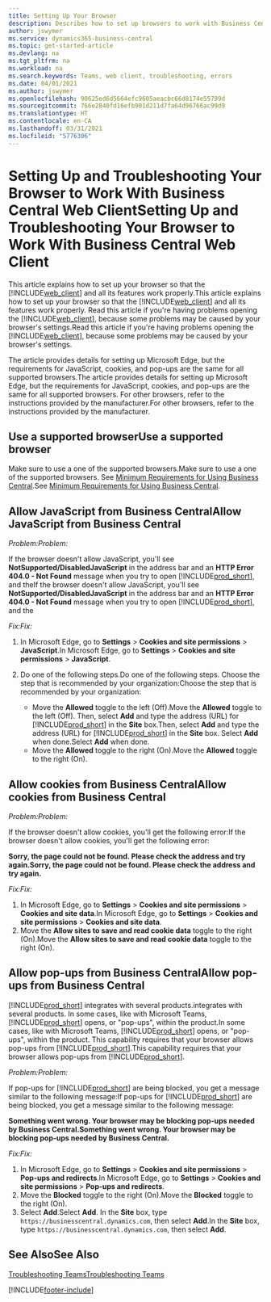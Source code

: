 ```yaml
---
title: Setting Up Your Browser
description: Describes how to set up browsers to work with Business Central and products that integrate with it.
author: jswymer
ms.service: dynamics365-business-central
ms.topic: get-started-article
ms.devlang: na
ms.tgt_pltfrm: na
ms.workload: na
ms.search.keywords: Teams, web client, troubleshooting, errors
ms.date: 04/01/2021
ms.author: jswymer
ms.openlocfilehash: 90625ed6d5664efc9605aeacbc66d8174e55799d
ms.sourcegitcommit: 766e2840fd16efb901d211d7fa64d96766ac99d9
ms.translationtype: HT
ms.contentlocale: en-CA
ms.lasthandoff: 03/31/2021
ms.locfileid: "5776306"
---
```

# <a name="setting-up-and-troubleshooting-your-browser-to-work-with-business-central-web-client"></a><span data-ttu-id="2fbbe-103">Setting Up and Troubleshooting Your Browser to Work With Business Central Web Client</span><span class="sxs-lookup"><span data-stu-id="2fbbe-103">Setting Up and Troubleshooting Your Browser to Work With Business Central Web Client</span></span>

<span data-ttu-id="2fbbe-104">This article explains how to set up your browser so that the [!INCLUDE[web_client](includes/web_client.md)] and all its features work properly.</span><span class="sxs-lookup"><span data-stu-id="2fbbe-104">This article explains how to set up your browser so that the [!INCLUDE[web_client](includes/web_client.md)] and all its features work properly.</span></span> <span data-ttu-id="2fbbe-105">Read this article if you're having problems opening the [!INCLUDE[web_client](includes/web_client.md)], because some problems may be caused by your browser's settings.</span><span class="sxs-lookup"><span data-stu-id="2fbbe-105">Read this article if you're having problems opening the [!INCLUDE[web_client](includes/web_client.md)], because some problems may be caused by your browser's settings.</span></span>

<span data-ttu-id="2fbbe-106">The article provides details for setting up Microsoft Edge, but the requirements for JavaScript, cookies, and pop-ups are the same for all supported browsers.</span><span class="sxs-lookup"><span data-stu-id="2fbbe-106">The article provides details for setting up Microsoft Edge, but the requirements for JavaScript, cookies, and pop-ups are the same for all supported browsers.</span></span> <span data-ttu-id="2fbbe-107">For other browsers, refer to the instructions provided by the manufacturer.</span><span class="sxs-lookup"><span data-stu-id="2fbbe-107">For other browsers, refer to the instructions provided by the manufacturer.</span></span>  

## <a name="use-a-supported-browser"></a><span data-ttu-id="2fbbe-108">Use a supported browser</span><span class="sxs-lookup"><span data-stu-id="2fbbe-108">Use a supported browser</span></span>

<span data-ttu-id="2fbbe-109">Make sure to use a one of the supported browsers.</span><span class="sxs-lookup"><span data-stu-id="2fbbe-109">Make sure to use a one of the supported browsers.</span></span> <span data-ttu-id="2fbbe-110">See [Minimum Requirements for Using Business Central](product-requirements.md#browsers).</span><span class="sxs-lookup"><span data-stu-id="2fbbe-110">See [Minimum Requirements for Using Business Central](product-requirements.md#browsers).</span></span>  

## <a name="allow-javascript-from-business-central"></a><span data-ttu-id="2fbbe-111">Allow JavaScript from Business Central</span><span class="sxs-lookup"><span data-stu-id="2fbbe-111">Allow JavaScript from Business Central</span></span>

<span data-ttu-id="2fbbe-112">*Problem:*</span><span class="sxs-lookup"><span data-stu-id="2fbbe-112">*Problem:*</span></span>

<span data-ttu-id="2fbbe-113">If the browser doesn't allow JavaScript, you'll see **NotSupported/DisabledJavaScript** in the address bar and an **HTTP Error 404.0 - Not Found** message when you try to open [!INCLUDE[prod_short](includes/prod_short.md)], and the</span><span class="sxs-lookup"><span data-stu-id="2fbbe-113">If the browser doesn't allow JavaScript, you'll see **NotSupported/DisabledJavaScript** in the address bar and an **HTTP Error 404.0 - Not Found** message when you try to open [!INCLUDE[prod_short](includes/prod_short.md)], and the</span></span> 

<!-- http://localhost:8080/NotSupported/DisabledJavaScript HTTP Error 404.0 - Not Found
The resource you are looking for has been removed, had its name changed, or is temporarily unavailable. -->

<span data-ttu-id="2fbbe-114">*Fix:*</span><span class="sxs-lookup"><span data-stu-id="2fbbe-114">*Fix:*</span></span>

1. <span data-ttu-id="2fbbe-115">In Microsoft Edge, go to **Settings** > **Cookies and site permissions** > **JavaScript**.</span><span class="sxs-lookup"><span data-stu-id="2fbbe-115">In Microsoft Edge, go to **Settings** > **Cookies and site permissions** > **JavaScript**.</span></span>
2. <span data-ttu-id="2fbbe-116">Do one of the following steps.</span><span class="sxs-lookup"><span data-stu-id="2fbbe-116">Do one of the following steps.</span></span> <span data-ttu-id="2fbbe-117">Choose the step that is recommended by your organization:</span><span class="sxs-lookup"><span data-stu-id="2fbbe-117">Choose the step that is recommended by your organization:</span></span>

    - <span data-ttu-id="2fbbe-118">Move the **Allowed** toggle to the left (Off).</span><span class="sxs-lookup"><span data-stu-id="2fbbe-118">Move the **Allowed** toggle to the left (Off).</span></span> <span data-ttu-id="2fbbe-119">Then, select **Add** and type the address (URL) for [!INCLUDE[prod_short](includes/prod_short.md)] in the **Site** box.</span><span class="sxs-lookup"><span data-stu-id="2fbbe-119">Then, select **Add** and type the address (URL) for [!INCLUDE[prod_short](includes/prod_short.md)] in the **Site** box.</span></span> <span data-ttu-id="2fbbe-120">Select **Add** when done.</span><span class="sxs-lookup"><span data-stu-id="2fbbe-120">Select **Add** when done.</span></span>
    - <span data-ttu-id="2fbbe-121">Move the **Allowed** toggle to the right (On).</span><span class="sxs-lookup"><span data-stu-id="2fbbe-121">Move the **Allowed** toggle to the right (On).</span></span>

## <a name="allow-cookies-from-business-central"></a><span data-ttu-id="2fbbe-122">Allow cookies from Business Central</span><span class="sxs-lookup"><span data-stu-id="2fbbe-122">Allow cookies from Business Central</span></span>

<span data-ttu-id="2fbbe-123">*Problem:*</span><span class="sxs-lookup"><span data-stu-id="2fbbe-123">*Problem:*</span></span>

<span data-ttu-id="2fbbe-124">If the browser doesn't allow cookies, you'll get the following error:</span><span class="sxs-lookup"><span data-stu-id="2fbbe-124">If the browser doesn't allow cookies, you'll get the following error:</span></span>

<span data-ttu-id="2fbbe-125">**Sorry, the page could not be found. Please check the address and try again.**</span><span class="sxs-lookup"><span data-stu-id="2fbbe-125">**Sorry, the page could not be found. Please check the address and try again.**</span></span> 

<span data-ttu-id="2fbbe-126">*Fix:*</span><span class="sxs-lookup"><span data-stu-id="2fbbe-126">*Fix:*</span></span>

1. <span data-ttu-id="2fbbe-127">In Microsoft Edge, go to **Settings** > **Cookies and site permissions** > **Cookies and site data**.</span><span class="sxs-lookup"><span data-stu-id="2fbbe-127">In Microsoft Edge, go to **Settings** > **Cookies and site permissions** > **Cookies and site data**.</span></span>
2. <span data-ttu-id="2fbbe-128">Move the **Allow sites to save and read cookie data** toggle to the right (On).</span><span class="sxs-lookup"><span data-stu-id="2fbbe-128">Move the **Allow sites to save and read cookie data** toggle to the right (On).</span></span>  

## <a name="allow-pop-ups-from-business-central"></a><a name="popup"></a><span data-ttu-id="2fbbe-129">Allow pop-ups from Business Central</span><span class="sxs-lookup"><span data-stu-id="2fbbe-129">Allow pop-ups from Business Central</span></span>

[!INCLUDE[prod_short](includes/prod_short.md)] <span data-ttu-id="2fbbe-130">integrates with several products.</span><span class="sxs-lookup"><span data-stu-id="2fbbe-130">integrates with several products.</span></span> <span data-ttu-id="2fbbe-131">In some cases, like with Microsoft Teams, [!INCLUDE[prod_short](includes/prod_short.md)] opens, or "pop-ups", within the product.</span><span class="sxs-lookup"><span data-stu-id="2fbbe-131">In some cases, like with Microsoft Teams, [!INCLUDE[prod_short](includes/prod_short.md)] opens, or "pop-ups", within the product.</span></span> <span data-ttu-id="2fbbe-132">This capability requires that your browser allows pop-ups from [!INCLUDE[prod_short](includes/prod_short.md)].</span><span class="sxs-lookup"><span data-stu-id="2fbbe-132">This capability requires that your browser allows pop-ups from [!INCLUDE[prod_short](includes/prod_short.md)].</span></span>

<span data-ttu-id="2fbbe-133">*Problem:*</span><span class="sxs-lookup"><span data-stu-id="2fbbe-133">*Problem:*</span></span>

<span data-ttu-id="2fbbe-134">If pop-ups for [!INCLUDE[prod_short](includes/prod_short.md)] are being blocked, you get a message similar to the following message:</span><span class="sxs-lookup"><span data-stu-id="2fbbe-134">If pop-ups for [!INCLUDE[prod_short](includes/prod_short.md)] are being blocked, you get a message similar to the following message:</span></span>

<span data-ttu-id="2fbbe-135">**Something went wrong. Your browser may be blocking pop-ups needed by Business Central.**</span><span class="sxs-lookup"><span data-stu-id="2fbbe-135">**Something went wrong. Your browser may be blocking pop-ups needed by Business Central.**</span></span>

<!--
Something went wrong
Your browser may be blocking pop-ups needed by Business Central.

Change your browser settings to allow pop-ups or allow this for trusted domains, then try again.
If these settings are managed for your organization, you should contact your administrator for assistance.

Try again
-->
<span data-ttu-id="2fbbe-136">*Fix:*</span><span class="sxs-lookup"><span data-stu-id="2fbbe-136">*Fix:*</span></span>

1. <span data-ttu-id="2fbbe-137">In Microsoft Edge, go to **Settings** > **Cookies and site permissions** > **Pop-ups and redirects**.</span><span class="sxs-lookup"><span data-stu-id="2fbbe-137">In Microsoft Edge, go to **Settings** > **Cookies and site permissions** > **Pop-ups and redirects**.</span></span>
2. <span data-ttu-id="2fbbe-138">Move the **Blocked** toggle to the right (On).</span><span class="sxs-lookup"><span data-stu-id="2fbbe-138">Move the **Blocked** toggle to the right (On).</span></span>
3. <span data-ttu-id="2fbbe-139">Select **Add**.</span><span class="sxs-lookup"><span data-stu-id="2fbbe-139">Select **Add**.</span></span> <span data-ttu-id="2fbbe-140">In the **Site** box, type `https://businesscentral.dynamics.com`, then select **Add**.</span><span class="sxs-lookup"><span data-stu-id="2fbbe-140">In the **Site** box, type `https://businesscentral.dynamics.com`, then select **Add**.</span></span>

## <a name="see-also"></a><span data-ttu-id="2fbbe-141">See Also</span><span class="sxs-lookup"><span data-stu-id="2fbbe-141">See Also</span></span>

[<span data-ttu-id="2fbbe-142">Troubleshooting Teams</span><span class="sxs-lookup"><span data-stu-id="2fbbe-142">Troubleshooting Teams</span></span>](admin-teams-troubleshooting.md)  

[!INCLUDE[footer-include](includes/footer-banner.md)]